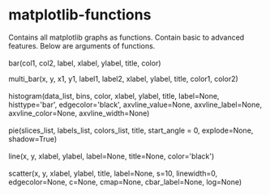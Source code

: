 # matplotlib-functions
Contains all matplotlib graphs as functions. Contain basic to advanced features. Below are arguments of functions.
<br>
<br>
bar(col1, col2, label, xlabel, ylabel, title, color)

multi_bar(x, y, x1, y1, label1, label2, xlabel, ylabel, title, color1, color2)
<br>
<br>
histogram(data_list, bins, color, xlabel, ylabel, title, label=None, histtype='bar', edgecolor='black', axvline_value=None, axvline_label=None, axvline_color=None, axvline_width=None)
<br>
<br>
pie(slices_list, labels_list, colors_list, title, start_angle = 0, explode=None, shadow=True)
<br>
<br>
line(x, y, xlabel, ylabel, label=None, title=None, color='black')
<br>
<br>
scatter(x, y, xlabel, ylabel, title, label=None, s=10, linewidth=0, edgecolor=None, c=None, cmap=None, cbar_label=None, log=None)